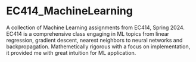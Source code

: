 # EC414_MachineLearning
A collection of Machine Learning assignments from EC414, Spring 2024.
EC414 is a comprehensive class engaging in ML topics from linear regression, gradient descent, nearest neighbors to neural networks and backpropagation.
Mathemetically rigorous with a focus on implementation, it provided me with great intuition for ML application.
